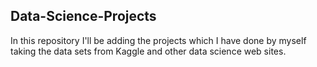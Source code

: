 ## Data-Science-Projects ##
In this repository I'll be adding the projects which I have done by myself taking the data sets from Kaggle and other data science web sites.      




